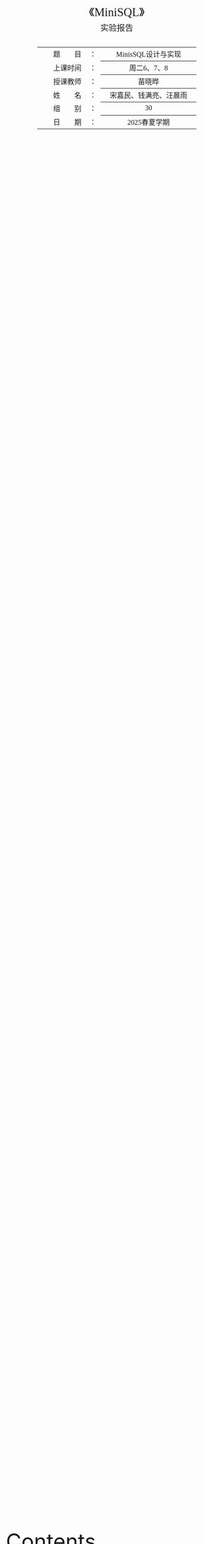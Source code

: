 <div class="cover" style="break-after:page;font-family:方正公文仿宋;width:100%;height:100%;border:none;margin: 0 auto;text-align:center;">
    <div style="width:60%;margin: 0 auto;height:0;padding-bottom:10%;">
        </br>
        <img src="https://raw.githubusercontent.com/Keldos-Li/pictures/main/typora-latex-theme/ZJU-name.svg" alt="校名" style="width:100%;"/>
    </div>
    </br></br></br></br></br>
    <div style="width:60%;margin: 0 auto;height:0;padding-bottom:40%;">
        <img src="https://raw.githubusercontent.com/Keldos-Li/pictures/main/typora-latex-theme/ZJU-logo.svg" alt="校徽" style="width:100%;"/>
  </div>
    </br></br></br></br></br></br></br></br>
    <span style="font-family:华文黑体Bold;text-align:center;font-size:20pt;margin: 10pt auto;line-height:30pt;">《MiniSQL》</span>
    <p style="text-align:center;font-size:14pt;margin: 0 auto">实验报告 </p>
    </br>
    </br>
    <table style="border:none;text-align:center;width:72%;font-family:仿宋;font-size:14px; margin: 0 auto;">
    <tbody style="font-family:方正公文仿宋;font-size:12pt;">
      <tr style="font-weight:normal;"> 
        <td style="width:20%;text-align:right;">题　　目</td>
        <td style="width:2%">：</td> 
        <td style="width:40%;font-weight:normal;border-bottom: 1px solid;text-align:center;font-family:华文仿宋"> MinisSQL设计与实现</td>     </tr>
      <tr style="font-weight:normal;"> 
        <td style="width:20%;text-align:right;">上课时间</td>
        <td style="width:2%">：</td> 
        <td style="width:40%;font-weight:normal;border-bottom: 1px solid;text-align:center;font-family:华文仿宋">    周二6、7、8 </td> </tr>
      <tr style="font-weight:normal;"> 
        <td style="width:20%;text-align:right;">授课教师</td>
        <td style="width:2%">：</td> 
        <td style="width:40%;font-weight:normal;border-bottom: 1px solid;text-align:center;font-family:华文仿宋">苗晓晔 </td>     </tr>
      <tr style="font-weight:normal;"> 
        <td style="width:20%;text-align:right;">姓　　名</td>
        <td style="width:2%">：</td> 
        <td style="width:40%;font-weight:normal;border-bottom: 1px solid;text-align:center;font-family:华文仿宋"> 宋嘉民、钱满亮、汪晨雨</td>     </tr>
      <tr style="font-weight:normal;"> 
        <td style="width:20%;text-align:right;">组　　别</td>
        <td style="width:%">：</td> 
        <td style="width:40%;font-weight:normal;border-bottom: 1px solid;text-align:center;font-family:华文仿宋"> 30 </td>   </tr>
      <tr style="font-weight:normal;"> 
        <td style="width:20%;text-align:right;">日　　期</td>
        <td style="width:2%">：</td> 
        <td style="width:40%;font-weight:normal;border-bottom: 1px solid;text-align:center;font-family:华文仿宋">2025春夏学期</td>     </tr>
    </tbody>              
    </table>
</div>





<font size = 8> Contents </font>



[TOC]



## MiniSQL系统概述

### 前言

如果将数据库比作一座大厦，那么学习SQL语言就像学习如何使用这座大厦的各种设施。我们能够执行一些基本的SQL操作，就如同我们能够在大厦内轻松找到电梯、使用会议室、或进入办公室。然而，我们对数据库系统的理解仍然很表面，就像我们对大厦的建筑结构和基础设施知之甚少。

而编写miniSQL的过程则类似于设计和建造一座大厦。从这个过程中，我们可以深入了解数据库系统（DBMS）的运行原理。从最基本的内存管理、记录处理开始，逐步涉及到索引的创建与搜索，再到执行计划的生成与选择，最后到实际执行。通过编写miniSQL，我们不仅是学习如何实现一个简单的数据库，更是深入理解和巩固数据库理论知识。

这不仅大大提升了我们的实际操作能力，还加深了我们对数据库系统内在机制的理解。就像亲自设计和建造一座大厦能让我们全面理解其每一个结构和功能部件的协同工作原理，编写miniSQL也能使我们更透彻地理解数据库系统的各个层面。这对我们的实践能力提升和理论知识深化都有极大的帮助。



### 功能描述

本MiniSQL系统实现了一个功能完整的关系型数据库管理系统，主要功能包括：

1. **数据类型支持**：完整支持三种基本数据类型：`INTEGER`（32位有符号整数）、`CHAR(n)`（定长字符串，最大长度支持到4KB）、`FLOAT`（单精度浮点数）。
2. **表管理功能**：支持创建包含最多32个属性的数据表，支持主键（PRIMARY KEY）和唯一性约束（UNIQUE），提供完整的表创建、删除和查看功能。
3. **索引管理**：实现了基于B+树的高效索引系统，对主键自动建立索引，对UNIQUE属性同样自动建立索引，支持手动创建和删除索引。
4. **数据操作**：
   - **查询操作**：支持复杂的WHERE条件查询，包括等值查询、不等值查询、范围查询，支持AND/OR逻辑连接符
   - **插入操作**：支持单条记录的高效插入，自动维护索引一致性
   - **删除操作**：支持基于条件的批量删除和全表删除
   - **更新操作**：支持基于条件的记录更新
5. **数据库管理**：支持多数据库管理，可以创建、删除、切换数据库
6. **脚本执行**：支持执行SQL脚本文件，便于批量操作
7. **高性能特性**：实现了工业级B+树索引，支持10万+数据量的高效处理

### 系统架构特点

- **模块化设计**：采用分层架构，各模块职责清晰，耦合度低
- **内存管理优化**：实现了Clock Replacer替换算法，相比传统LRU算法在高并发场景下性能更优
- **事务安全**：通过原子操作和一致性检查确保数据完整性
- **可扩展性**：架构设计支持未来功能扩展，如添加新的数据类型或查询优化器

### 运行环境

- **开发环境**：使用CLion IDE连接Windows 11下的WSL2或Linux服务器
- **编译要求**：CMake 3.16+，支持C++17标准
- **依赖库**：Google Test（用于单元测试）、Google Log（用于日志记录）
- **系统要求**：Linux/Unix系统，支持POSIX标准

### 参考资料

- 浙江大学数据库系统课程框架（ZJU-Git）
- CMU 15-445 Database Systems课程理论知识
- 《数据库系统概念》第七版理论基础

## MiniSQL系统结构设计

<img src="https://blog-pic-thorin.oss-cn-hangzhou.aliyuncs.com/image-20240610205609394.png" alt="image-20240610205609394" style="zoom:50%;" />

如上图所示的系统架构，MiniSQL采用经典的分层架构设计。SQL Parser（解释器）负责将用户输入的SQL语句解析为抽象语法树（AST），然后交由Execute Engine（执行引擎）处理。执行引擎根据语法树的内容和查询优化结果，生成相应的执行计划，并对指定的数据库实例（DB Storage Engine Instance）进行操作。

每个DB Storage Engine Instance对应一个独立的数据库实例（即通过CREATE DATABASE创建的数据库），实现了完整的数据库隔离。在每个数据库实例中，用户可以定义若干数据表和索引，这些元数据和实际数据通过以下核心模块进行管理：

- **Catalog Manager**：负责维护数据库的元数据信息
- **Record Manager**：负责数据记录的存储和管理  
- **Index Manager**：负责B+树索引的创建和维护
- **Buffer Pool Manager**：负责内存和磁盘之间的数据交换
- **Disk Manager**：负责底层磁盘文件的读写操作

### Disk Manager模块

Disk Manager模块位于整个系统架构的最底层，承担着数据库文件管理的核心职责。该模块主要负责磁盘存储空间的分配与回收，以及数据页的底层读写操作。

#### 核心功能

**空间管理**：通过位图（Bitmap）数据结构实现磁盘页面的分配和回收管理。位图中的每个比特位对应一个数据页的分配状态：

- `0`：表示该数据页空闲可用
- `1`：表示该数据页已被分配使用

**页面映射**：建立逻辑页号到物理页号的映射关系，使得上层模块可以通过逻辑页号访问对应的物理存储位置。

**文件I/O操作**：提供底层的磁盘读写接口，支持按页为单位的数据读取和写入操作。

#### 设计特点

1. **透明性**：对上层模块（Buffer Pool Manager）提供统一的接口，屏蔽底层文件系统的复杂性
2. **高效性**：使用位图管理空闲页面，分配和回收操作的时间复杂度为O(1)
3. **可靠性**：确保数据页分配的原子性，避免并发访问导致的数据不一致

![image-20240610210746303](https://blog-pic-thorin.oss-cn-hangzhou.aliyuncs.com/image-20240610210746303.png)

### Buffer Pool Manager模块

Buffer Pool Manager是数据库系统中的关键组件，负责管理内存缓冲池和磁盘之间的数据交换。该模块实现了数据库系统能够处理超过物理内存大小的数据集这一重要特性。

#### 设计原理

**透明性设计**：Buffer Pool Manager对其他模块完全透明，其他模块只需要使用页面标识符`page_id`请求数据页，无需关心该页面是否已在内存中。同样，Disk Manager的操作对Buffer Pool Manager也是透明的。

**Page对象管理**：系统中所有内存页面都由`Page`对象表示，每个`Page`对象包含：

- `data_`：连续的内存空间，用于存储实际数据
- `page_id_`：页面的唯一标识符
- `pin_count_`：引用计数，记录当前固定该页面的线程数
- `is_dirty_`：脏页标记，标识页面是否被修改过

#### 核心功能实现

**主要接口函数**：

- `FetchPage(page_id)`：从缓冲池中获取指定页面，如果不在内存中则从磁盘加载
- `NewPage(page_id*)`：分配一个新的页面，返回页面指针和分配的页面ID
- `UnpinPage(page_id, is_dirty)`：释放页面的引用，标记是否为脏页
- `FlushPage(page_id)`：将指定页面强制写回磁盘
- `DeletePage(page_id)`：删除页面并释放相关资源

**内存管理策略**：

1. **优先级查找**：首先检查请求的页面是否已在缓冲池中
2. **空闲页分配**：从free_list中寻找可用的空闲页面
3. **页面替换**：当缓冲池满时，使用替换算法选择合适的页面进行淘汰

#### 页面替换算法优化

**Clock Replacer实现**：

相比传统的LRU替换算法，我们实现了Clock Replacer作为性能优化：

**Clock算法优势**：

- 时间复杂度接近O(1)，避免了LRU算法中链表遍历的开销
- 在高并发场景下性能表现更优
- 实现相对简单，降低了系统复杂度

**实现原理**：

- 使用循环缓冲区结构，配合时钟指针进行页面选择
- 每个页面维护一个reference bit（使用位）
- 需要替换时检查指针位置的使用位：使用位为0则替换，否则置0并移动指针

```cpp
// Clock Replacer核心逻辑示例
bool ClockReplacer::Victim(frame_id_t *frame_id) {
  while (true) {
    if (ref_flag_[clock_hand_] == false) {
      *frame_id = clock_hand_;
      clock_hand_ = (clock_hand_ + 1) % pool_size_;
      return true;
    }
    ref_flag_[clock_hand_] = false;
    clock_hand_ = (clock_hand_ + 1) % pool_size_;
  }
}
```

#### Bonus: Clock_Replacer

**Clock Replacer**是Buffer Pool Manager中的一个重要组件，负责在缓冲池满时选择合适的页面进行替换。相比传统的LRU算法，Clock Replacer具有更高的性能和更低的实现复杂度。

**Clock Replacer的算法设计**：

**数据结构设计**：

- `clock_list`：使用双向链表维护可被替换的页面队列，支持高效的头尾操作
- `clock_status`：使用map存储每个页面的引用位状态（0表示未使用，1表示已使用）
- `capacity`：记录替换器的最大容量

**核心算法逻辑**：

1. **Victim操作**：实现页面淘汰选择

   1. 遍历clock_list寻找可替换页面
   2. 如果页面引用位为0，直接替换
   3. 如果页面引用位为1，设置为0并重新排队

   ```cpp
   bool CLOCKReplacer::Victim(frame_id_t *frame_id) {
    if (clock_list.empty()) {
        return false;  // 没有可以被替换的页
    }
   
    while (!clock_list.empty()) {
        frame_id_t current_frame = clock_list.front();
        clock_list.pop_front();
   
        // 如果当前页是未被pin的页
        if (clock_status[current_frame] == 0) {
            *frame_id = current_frame;
            clock_status.erase(current_frame);
            return true;  // 找到一个可以被替换的页
        } else {
            // 将当前页的状态设置为未使用，并将其放回队列末尾
            clock_status[current_frame] = 0;  // 设置为未使用状态
            clock_list.push_back(current_frame);
        }
    }
    return false;  // 没有找到可以被替换的页
    }
   ```

2. **Pin操作**：将页面从替换器中移除

   1. 从clock_list中移除指定页面
   2. 清除对应的状态信息

   ```cpp
   void CLOCKReplacer::Pin(frame_id_t frame_id) {
    // 如果页存在于replacer中，将其状态设置为未使用
    if (clock_status.find(frame_id) != clock_status.end()) {
        clock_list.remove(frame_id);  // 从列表中移除该页
        clock_status.erase(frame_id);  // 从状态映射中移除该页
    }
    }
   ```

3. **Unpin操作**：将页面添加到替换器中

   1. 检查容量是否合法
   2. 检查是否在clock_list中，如果在则更新引用位为1
   3. 如果不在，则先检查容量是否满，
   4. 必要时先执行Victim，再将页面添加到clock_list末尾
   5. 设置引用位为1（表示刚被使用）

   ```cpp
   void CLOCKReplacer::Unpin(frame_id_t frame_id) {
    if(clock_list.size() > capacity) {
        LOG(ERROR) << "CLOCKReplacer is over capacity: " << clock_list.size() << " > " << capacity;
        return;  
    }
    
    if (clock_status.find(frame_id) != clock_status.end()) {
        // 如果页已经存在于replacer中，将其状态设置为使用
        clock_status[frame_id] = 1;  // 设置为使用状态
    } else {
        if(clock_list.size() == capacity) {
        frame_id_t victim_frame_id;
        if (!Victim(&victim_frame_id)) {
            LOG(ERROR) << "Cannot unpin page " << frame_id << ": Capacity Full And Victim Failed";
            return;  // 👈 Victim失败时应该返回
        }
        }
        // 如果页不存在于replacer中，添加它
        if (clock_list.size() < capacity) {
            clock_list.push_back(frame_id);
            clock_status[frame_id] = 1;  // 设置为使用状态
        }
    }
    }
   ```

**算法优势**：

- 实现简单，减少了系统复杂度
- 内存开销小，并发性能好

**Clock Replacer的测试设计**：

- **单元测试**：使用gTest框架编写单元测试，验证页面替换逻辑的正确性

**测试用例详细说明**：

1. **基本功能测试**：
   - 测试多个页面的Unpin操作，验证Size()返回正确的页面数量
   - 测试重复Unpin同一页面只更新引用位而不增加Size

2. **Clock算法核心逻辑测试**：
   - 验证两轮扫描机制：第一轮将所有引用位为1的页面设为0并重新排队
   - 第二轮扫描时选择引用位为0的页面进行替换，按FIFO顺序
   - 测试连续3次Victim操作按正确顺序(1→2→3)返回页面

3. **Pin/Unpin交互测试**：
   - 验证Pin操作正确移除页面，Size相应减少
   - 测试对已被Victim的页面执行Pin操作无效果
   - 验证重新Unpin页面后引用位正确设置为1

4. **容量限制和Victim触发测试**：
   - 测试达到容量上限(5个页面)时再Unpin新页面会自动触发Victim
   - 验证Victim操作成功后新页面被正确添加到队列末尾
   - 测试最终Size保持在容量限制内

**测试覆盖的关键场景**：

- Clock指针的循环移动逻辑
- 引用位的正确设置和清除
- 页面在队列中的正确位置管理
- 多轮扫描后的确定性行为

### Record Manager模块

Record Manager模块负责管理数据表中的所有记录，是数据库存储层的核心组件。该模块提供了记录的插入、删除、更新和查找等基本操作，并为上层执行引擎提供统一的数据访问接口。

#### 数据模型设计

Record Manager基于以下四个核心概念构建：

**1. Column（列）**

- 定义表中单个字段的属性信息
- 包含字段名、数据类型、长度、是否允许为空、是否唯一等属性
- 支持INTEGER、FLOAT、CHAR(n)三种数据类型

**2. Schema（模式）** 

- 表示数据表或索引的结构定义
- 由一个或多个Column组成，定义了完整的表结构
- 提供深拷贝和浅拷贝两种创建方式，满足不同使用场景

**3. Field（域）**

- 表示单条记录中某个字段的具体数据值
- 包含数据类型、是否为空、实际数据值等信息
- 支持不同数据类型之间的比较操作

**4. Row（行）**

- 表示完整的数据记录，等价于关系数据库中的元组概念
- 由一个或多个Field组成，代表表中的一行数据
- 通过RowId实现全局唯一标识

#### 序列化机制

为了实现数据的持久化存储，Record Manager实现了完整的序列化和反序列化机制：

**Schema序列化**：

```cpp
uint32_t Schema::SerializeTo(char *buf) const {
  char *pos = buf;
  // 写入魔数用于数据完整性检查
  MACH_WRITE_UINT32(pos, Schema::SCHEMA_MAGIC_NUM);
  pos += sizeof(uint32_t);
  
  // 写入列数
  uint32_t col_count = columns_.size();
  MACH_WRITE_UINT32(pos, col_count);
  pos += sizeof(uint32_t);
  
  // 序列化每个列的信息
  for (const auto &col : columns_) {
    uint32_t move = col->SerializeTo(pos);
    pos += move;
  }
  
  // 写入管理标志
  *pos = static_cast<char>(is_manage_);
  pos += sizeof(char);
  
  return pos - buf;
}
```

**Row序列化优化**：
采用空值位图（Null Bitmap）优化存储空间：

```cpp
uint32_t Row::SerializeTo(char *buf, Schema *schema) const {
  char *pos = buf;
  uint32_t field_count = schema->GetColumnCount();
  uint32_t bitmap_bytes_count = (field_count + 7) / 8; // 向上取整

  // 写入字段数量
  MACH_WRITE_UINT32(pos, field_count);
  pos += sizeof(uint32_t);

  // 生成并写入null bitmap
  std::vector<uint8_t> null_bitmap(bitmap_bytes_count, 0);
  for (uint32_t i = 0; i < field_count; ++i) {
    if (fields_[i]->IsNull()) {
      null_bitmap[i / 8] |= (1 << (i % 8));
    }
  }
  memcpy(pos, null_bitmap.data(), bitmap_bytes_count);
  pos += bitmap_bytes_count;

  // 序列化非空字段
  for (uint32_t i = 0; i < field_count; ++i) {
    if (!fields_[i]->IsNull()) {
      uint32_t move = fields_[i]->SerializeTo(pos);
      pos += move;
    }
  }
  return pos - buf;
}
```

#### Table Heap架构

**设计原理**：
Table Heap采用链式页面结构，每个表对应一个TableHeap对象，内部维护着多个TablePage的双向链表。

**RowId定位机制**：

- 使用64位RowId进行记录定位
- 高32位：存储page_id，标识记录所在的页面
- 低32位：存储slot_num，标识记录在页面中的槽位编号

**核心操作接口**：

- `InsertTuple(Row &row, Txn *txn)`：插入新记录
- `UpdateTuple(Row &row, const RowId &rid, Txn *txn)`：更新指定记录
- `MarkDelete(const RowId &rid, Txn *txn)`：标记删除记录
- `GetTuple(Row *row, Txn *txn)`：获取指定记录

![image.png](https://blog-pic-thorin.oss-cn-hangzhou.aliyuncs.com/1649165584868-b8768a94-7287-4ffa-8283-126368851db6.png)

**TableIterator迭代器**：
为上层执行引擎提供统一的遍历接口，支持顺序访问表中的所有记录，简化了执行器的实现复杂度。

### Index Manager模块

Index Manager模块负责实现和管理数据库索引，是提高查询性能的关键组件。该模块基于B+树这一经典的磁盘友好数据结构，提供了高效的数据检索能力。

#### B+树索引架构

我们实现的B+树具有以下特点：

- **磁盘友好**：每个B+树节点对应一个数据页，最大化磁盘I/O效率
- **支持范围查询**：叶子节点通过指针连接，支持高效的范围扫描
- **自平衡特性**：通过分裂和合并操作维护树的平衡性
- **高扇出比**：减少树的高度，降低查询时的I/O次数

#### 核心数据页类型

**1. BPlusTreePage（基类）**
包含所有B+树节点的公共属性：

```cpp
class BPlusTreePage {
private:
  IndexPageType page_type_;    // 页面类型（内部节点/叶子节点）
  lsn_t lsn_;                 // 日志序列号
  size_t size_;               // 当前键值对数量
  size_t max_size_;           // 最大容量
  page_id_t parent_page_id_;  // 父节点页面ID
  page_id_t page_id_;         // 当前页面ID
};
```

**2. BPlusTreeInternalPage（内部节点）**

- 存储m个键和m+1个指针（指向子节点的page_id）
- 第一个键设置为INVALID，实际查找从第二个键开始
- 维护半满特性，支持分裂、合并、重分布操作

**3. BPlusTreeLeafPage（叶子节点）**

- 存储实际的键值对（Key-Value）
- Key：由一个或多个Field序列化得到的索引键
- Value：存储对应记录的RowId
- 叶子节点间通过指针连接形成有序链表

#### 高级特性实现

**动态键长支持**：

```cpp
// GenericKey大小的动态调整
if (index_type == "bptree") {
  if (max_size <= 8) max_size = 16;
  else if (max_size <= 24) max_size = 32;
  else if (max_size <= 56) max_size = 64;
  else if (max_size <= 120) max_size = 128;
  else if (max_size <= 248) max_size = 256;
  else {
    LOG(ERROR) << "GenericKey size is too large";
    return nullptr;
  }
}
```

**批量加载优化**：
在创建索引时，系统会遍历表中所有现有数据并批量插入到索引中，确保索引的完整性：

```cpp
// 遍历表中现有记录并插入到索引中
for (TableIterator table_iter = table_heap->Begin(txn); 
     table_iter != table_heap->End(); ++table_iter) {
  Row current_row(table_iter->GetRowId());
  table_heap->GetTuple(&current_row, txn);
  
  // 构建索引键行
  std::vector<Field> index_key_fields;
  for (uint32_t column_index : column_index_mapping) {
    index_key_fields.push_back(*(current_row.GetField(column_index))); 
  }
  Row index_key_row(index_key_fields);
  
  // 将记录插入索引
  index_structure->InsertEntry(index_key_row, row_id, txn);
}
```

**范围查询支持**：
通过B+树迭代器实现高效的范围扫描，迭代器维护当前位置信息，支持顺序和逆序遍历。

**并发安全**：
通过Buffer Pool Manager提供的页面锁机制确保多线程环境下的数据一致性。

#### 索引类型和约束

**唯一索引**：

- 当前实现仅支持unique key索引
- 在插入重复键值时返回错误，保证数据完整性
- 主键和UNIQUE约束的列自动创建唯一索引

**GenericKey管理**：

- KeyManager负责GenericKey的序列化/反序列化和比较操作
- 支持多列组合索引
- 根据数据类型优化比较性能

### Catalog Manager模块

Catalog Manager是数据库系统的元数据管理核心，负责维护和管理数据库中所有表和索引的定义信息。该模块确保元数据的持久化存储和系统重启后的快速恢复。

#### 核心职责

**元数据管理**：

- 维护数据库中所有表的定义信息（表名、字段定义、主键、索引等）
- 管理每个字段的详细信息（字段类型、长度、约束条件等）
- 跟踪数据库中所有索引的定义和状态

**内存对象管理**：

- 以TableInfo和IndexInfo形式在内存中存储表和索引信息
- 维护表名到表ID、索引名到索引ID的映射关系
- 提供高效的元数据查找和访问接口

#### 持久化机制

**CatalogMeta设计**：

```cpp
uint32_t CatalogMeta::GetSerializedSize() const {
  return 4 +  // CATALOG_METADATA_MAGIC_NUM
         4 +  // table_meta_pages_.size()
         4 +  // index_meta_pages_.size()
         table_meta_pages_.size() * (4 + 4) +      // table_id + page_id
         index_meta_pages_.size() * (4 + 4);       // index_id + page_id
}
```

**数据库启动恢复机制**：

```cpp
CatalogManager::CatalogManager(BufferPoolManager *buffer_pool_manager, 
                               LockManager *lock_manager,
                               LogManager *log_manager, bool init) {
  if (init) {
    // 新建数据库
    catalog_meta_ = CatalogMeta::NewInstance();
    next_table_id_.store(catalog_meta_->GetNextTableId());
    next_index_id_.store(catalog_meta_->GetNextIndexId());
    FlushCatalogMetaPage();
  } else {
    // 从磁盘加载已有数据库
    Page *catalog_page = buffer_pool_manager_->FetchPage(CATALOG_META_PAGE_ID);
    catalog_meta_ = CatalogMeta::DeserializeFrom(catalog_page->GetData());
    buffer_pool_manager_->UnpinPage(CATALOG_META_PAGE_ID, false);

    // 恢复自增ID
    next_table_id_.store(catalog_meta_->GetNextTableId());
    next_index_id_.store(catalog_meta_->GetNextIndexId());
      
    // 加载所有表和索引
    for (auto &table_meta : catalog_meta_->table_meta_pages_) {
      LoadTable(table_meta.first, table_meta.second);
    }
    for (auto &index_meta : catalog_meta_->index_meta_pages_) {
      LoadIndex(index_meta.first, index_meta.second);
    }
  }
}
```

#### 表管理接口

**CreateTable实现**：

```cpp
dberr_t CatalogManager::CreateTable(const string &table_name, TableSchema *schema, 
                                   Txn *txn, TableInfo *&table_info) {
  // 检查表名是否已存在
  if (table_names_.find(table_name) != table_names_.end()) {
    return DB_TABLE_ALREADY_EXIST;
  }

  // 分配新的表ID
  table_id_t table_id = next_table_id_.fetch_add(1);

  // 创建表堆和元数据
  TableHeap *table_heap = TableHeap::Create(buffer_pool_manager_, schema, txn, 
                                           log_manager_, lock_manager_);
  TableMetadata *table_meta = TableMetadata::Create(table_id, table_name, 
                                                    table_heap->GetFirstPageId(), schema);

  // 创建并初始化TableInfo
  table_info = TableInfo::Create();
  table_info->Init(table_meta, table_heap);

  // 更新内存映射和持久化元数据
  tables_[table_id] = table_info;
  table_names_[table_name] = table_id;
  catalog_meta_->table_meta_pages_[table_id] = meta_page_id;
  
  FlushCatalogMetaPage();
  return DB_SUCCESS;
}
```

**索引管理接口**：

- `CreateIndex`：创建新索引，支持单列和多列索引
- `GetIndex`：根据表名和索引名获取索引信息
- `DropIndex`：删除指定索引及其相关数据页
- `GetTableIndexes`：获取指定表的所有索引

#### 原子性保证

**事务安全**：

- 创建操作失败时提供回滚机制
- 元数据更新和磁盘同步保证一致性

**错误处理**：

- 完整的错误码体系（DB_SUCCESS、DB_TABLE_ALREADY_EXIST等）
- 资源泄露防护，失败时自动清理已分配资源
- 详细的日志记录便于问题诊断

### Execute Engine模块

Execute Engine（执行引擎）是MiniSQL系统的核心组件，负责接收SQL解析器生成的抽象语法树（AST）并执行相应的数据库操作。该模块采用经典的火山模型（Iterator Model），实现了完整的SQL执行功能。

#### 核心架构设计

**分层设计**：
执行引擎采用多层架构，将不同类型的SQL语句分发到对应的执行函数：

1. **语法树分发层**：根据AST节点类型分发到相应的执行函数
2. **数据库管理层**：处理数据库的创建、删除、切换等操作
3. **表管理层**：处理表的创建、删除、显示等操作
4. **索引管理层**：处理索引的创建、删除、显示等操作
5. **数据操作层**：通过Planner和Executor处理DML操作

**主要执行流程**：

```cpp
dberr_t ExecuteEngine::Execute(pSyntaxNode ast) {
  if (ast == nullptr) return DB_FAILED;
  
  auto start_time = std::chrono::system_clock::now();
  unique_ptr<ExecuteContext> context(nullptr);
  if (!current_db_.empty()) context = dbs_[current_db_]->MakeExecuteContext(nullptr);
  
  switch (ast->type_) {
    case kNodeCreateDB: return ExecuteCreateDatabase(ast, context.get());
    case kNodeDropDB: return ExecuteDropDatabase(ast, context.get());
    case kNodeCreateTable: return ExecuteCreateTable(ast, context.get());
    // ... 其他操作类型
    default:
      // 处理DML操作，使用Planner生成执行计划
      Planner planner(context.get());
      planner.PlanQuery(ast);
      ExecutePlan(planner.plan_, &result_set, nullptr, context.get());
  }
}
```

#### 数据库操作

**创建数据库**：

```cpp
dberr_t ExecuteEngine::ExecuteCreateDatabase(pSyntaxNode ast, ExecuteContext *context) {
  string db_name = ast->child_->val_;
  if (dbs_.find(db_name) != dbs_.end()) {
    return DB_ALREADY_EXIST;
  }
  dbs_.insert(make_pair(db_name, new DBStorageEngine(db_name, true)));
  return DB_SUCCESS;
}
```

**使用数据库**：

```cpp
dberr_t ExecuteEngine::ExecuteUseDatabase(pSyntaxNode ast, ExecuteContext *context) {
  string db_name = ast->child_->val_;
  if (dbs_.find(db_name) != dbs_.end()) {
    current_db_ = db_name;
    cout << "Database changed" << endl;
    return DB_SUCCESS;
  }
  return DB_NOT_EXIST;
}
```

#### 表管理操作

**创建表**：
实现了完整的CREATE TABLE语句支持，包括：

- **多种数据类型**：INT、FLOAT、CHAR(n)
- **约束支持**：PRIMARY KEY、UNIQUE、NOT NULL
- **自动索引创建**：为主键和唯一键自动创建B+树索引

```cpp
// AST解析示例
ParsedColumnInfo parsed_col_info;
parsed_col_info.column_name = col_name_node->val_;

std::string col_type_str(col_type_node->val_);
if (col_type_str == "int") {
  parsed_col_info.type_id = TypeId::kTypeInt;
} else if (col_type_str == "char") {
  parsed_col_info.type_id = TypeId::kTypeChar;
  // 解析CHAR长度
  parsed_col_info.len_for_char = static_cast<uint32_t>(char_len);
}
```

**删除表**：

```cpp
dberr_t ExecuteEngine::ExecuteDropTable(pSyntaxNode ast, ExecuteContext *context) {
  // 验证上下文和AST结构
  if (context == nullptr || current_db_.empty()) {
    return DB_FAILED;
  }
  
  // 提取表名并调用CatalogManager删除
  std::string table_name(ast->child_->val_);
  dberr_t res = catalog_manager->DropTable(table_name);
  
  if (res != DB_SUCCESS) {
    ExecuteInformation(res);
    return res;
  }
  
  return DB_SUCCESS;
}
```

#### 索引管理操作

**显示索引**：

```cpp
dberr_t ExecuteEngine::ExecuteShowIndexes(pSyntaxNode ast, ExecuteContext *context) {
  // 获取数据库中的所有表
  std::vector<TableInfo *> all_tables;
  catalog_manager->GetTables(all_tables);
  
  // 遍历每个表收集索引信息
  for (TableInfo *table_info_ptr : all_tables) {
    std::string table_name = table_info_ptr->GetTableName();
    std::vector<IndexInfo *> table_indexes;
    catalog_manager->GetTableIndexes(table_name, table_indexes);
    
    // 格式化输出索引列表
    for (IndexInfo *index_info_ptr : table_indexes) {
      // 输出索引名称
    }
  }
  return DB_SUCCESS;
}
```

**创建索引**：

```cpp
dberr_t ExecuteEngine::ExecuteCreateIndex(pSyntaxNode ast, ExecuteContext *context) {
  // 解析索引名、表名、列名列表
  std::string index_name(ast->child_->val_);
  std::string table_name(table_name_node->val_);
  std::vector<std::string> index_column_names;
  
  // 验证表和列的存在性
  TableInfo *table_info = nullptr;
  catalog_manager->GetTable(table_name, table_info);
  
  // 创建索引
  IndexInfo *created_index_info = nullptr;
  catalog_manager->CreateIndex(table_name, index_name, index_column_names, 
                              txn, created_index_info, index_type);
  
  // 为现有数据建立索引项
  TableHeap *table_heap = table_info->GetTableHeap();
  Index *index_structure = created_index_info->GetIndex();
  
  for (TableIterator table_iter = table_heap->Begin(txn); 
       table_iter != table_heap->End(); ++table_iter) {
    // 构建索引键并插入
    Row index_key_row(index_key_fields);
    index_structure->InsertEntry(index_key_row, row_id, txn);
  }
  
  return DB_SUCCESS;
}
```

#### 脚本执行功能

**EXECFILE实现**：

```cpp
dberr_t ExecuteEngine::ExecuteExecfile(pSyntaxNode ast, ExecuteContext *context) {
  std::string script_filename(ast->child_->val_);
  std::ifstream script_file(script_filename);
  
  std::string statement_buffer;
  char current_char;
  
  // 逐字符读取和处理文件内容
  while (script_file.get(current_char)) {
    statement_buffer += current_char;
    if (current_char == ';') {
      // 解析SQL语句
      MinisqlParserInit();
      YY_BUFFER_STATE lexer_buffer = yy_scan_string(statement_buffer.c_str());
      int parsing_result = yyparse();
      
      // 执行解析得到的SQL语句
      dberr_t statement_execution_result = Execute(statement_ast);
      
      // 清理资源
      DestroySyntaxTree();
      MinisqlParserFinish();
      statement_buffer.clear();
    }
  }
  
  return DB_SUCCESS;
}
```

#### 火山模型执行器

**执行器创建**：

```cpp
std::unique_ptr<AbstractExecutor> ExecuteEngine::CreateExecutor(
    ExecuteContext *exec_ctx, const AbstractPlanNodeRef &plan) {
  switch (plan->GetType()) {
    case PlanType::SeqScan:
      return std::make_unique<SeqScanExecutor>(exec_ctx, 
        dynamic_cast<const SeqScanPlanNode *>(plan.get()));
    case PlanType::IndexScan:
      return std::make_unique<IndexScanExecutor>(exec_ctx,
        dynamic_cast<const IndexScanPlanNode *>(plan.get()));
    case PlanType::Insert:
      return std::make_unique<InsertExecutor>(exec_ctx,
        dynamic_cast<const InsertPlanNode *>(plan.get()));
    // ... 其他执行器类型
  }
}
```

**执行计划执行**：

```cpp
dberr_t ExecuteEngine::ExecutePlan(const AbstractPlanNodeRef &plan, 
                                  std::vector<Row> *result_set, 
                                  Txn *txn, ExecuteContext *exec_ctx) {
  auto executor = CreateExecutor(exec_ctx, plan);
  
  try {
    executor->Init();
    RowId rid{};
    Row row{};
    while (executor->Next(&row, &rid)) {
      if (result_set != nullptr) {
        result_set->push_back(row);
      }
    }
  } catch (const exception &ex) {
    return DB_FAILED;
  }
  return DB_SUCCESS;
}
```

本任务采用的是最经典的 Iterator Model。在本次任务中，我们实现了5个算子，分别是select，Index Select，insert，update，delete。 对于每个算子，都实现了 Init 和 Next 方法。 Init 方法初始化运算符的内部状态，Next 方法提供迭代器接口，并在每次调用时返回一个元组和相应的 RID。对于每个算子，我们假设它在单线程上下文中运行，并不需要考虑多线程的情况。每个算子都可以通过访问 `ExecuteContext`来实现表的修改，例如插入、更新和删除。 为了使表索引与底层表保持一致，插入删除时还需要更新索引。

### Recovery Manager模块

Recovery Manager负责管理和维护数据恢复的过程，虽然在本项目中作为独立模块，但其设计思想遵循了工业级数据库的恢复机制。

#### 核心组件

1. **日志结构（LogRec）**：定义了插入、删除、更新等操作的日志格式
2. **检查点（CheckPoint）**：包含数据库的完整状态快照
3. **恢复管理器（RecoveryManager）**：实现Redo和Undo两个恢复阶段

#### 恢复策略

采用经典的Write-Ahead Logging (WAL)策略：

- **Redo阶段**：重做所有已提交但未写入磁盘的事务
- **Undo阶段**：回滚所有未提交的事务

#### 设计考量

为了降低实现复杂度，我们采用了以下简化策略：

- 日志仅在内存中维护，不涉及磁盘持久化
- 使用unordered_map模拟KV数据库
- 专注于恢复算法的核心逻辑实现

<img src="https://blog-pic-thorin.oss-cn-hangzhou.aliyuncs.com/image-20240609002723694.png" alt="image-20240609002723694" style="zoom:50%;" />

#### 思考题



## 实现细节和技术亮点

### 内存管理优化

**Clock Replacer算法**：
相比传统LRU算法，Clock Replacer在高并发场景下具有更好的性能表现：

- 实现简单，减少了系统复杂度
- 内存开销小，并发性能好

### 序列化优化

**空值位图优化**：
在Row序列化中采用位图压缩技术，大幅减少存储空间：

- 使用1个bit表示一个字段的null状态
- 只序列化非空字段的实际数据
- 显著提高存储效率和I/O性能

### 索引优化

**动态键长调整**：
根据索引键的实际大小动态调整GenericKey大小，避免内存浪费的同时保证性能。

**批量加载**：
在创建索引时采用批量插入策略，相比逐条插入具有更高的效率。

### 错误处理机制

**完整的错误码体系**：

- 定义了详细的错误类型（DB_SUCCESS、DB_TABLE_ALREADY_EXIST等）
- 提供统一的错误信息输出
- 实现了资源泄露防护机制

## 验收与检验流程

***PASSED IS ALL YOU NEED***        

![image-20250605205807062](D:\BaiduSyncdisk\浙江大学\软工\数据库\MiniSQL\pass is all you need)

除LockManager外其他所有内容均Pass

1. 创建数据库`db0`、`db1`、`db2`，并列出所有的数据库

   ![image-20250605212618925](D:\BaiduSyncdisk\浙江大学\软工\数据库\MiniSQL\image-20250605212618925.png)

2. 在`db0`数据库上创建数据表`account`，表的定义如下：

   ```sql
   create table account(
     id int, 
     name char(16), 
     balance float, 
     primary key(id)
   );
   ```

   ![image-20250605212706665](D:\BaiduSyncdisk\浙江大学\软工\数据库\MiniSQL\image-20250605212706665.png)

3. 考察SQL执行以及数据插入操作

   `execfile "./test_data/sql_gen/account00.txt";`
   `execfile "./test_data/sql_gen/account01.txt";`
   `execfile "./test_data/sql_gen/account02.txt";`

   ![image-20250605212737103](D:\BaiduSyncdisk\浙江大学\软工\数据库\MiniSQL\image-20250605212737103.png)

   ![image-20250605212824693](D:\BaiduSyncdisk\浙江大学\软工\数据库\MiniSQL\image-20250605212824693.png)

   ![image-20250605212848780](D:\BaiduSyncdisk\浙江大学\软工\数据库\MiniSQL\image-20250605212848780.png)

4. 执行全表扫描`select * from account`，验证插入的数据是否正确（要求输出查询到30000条记录)

   ![image-20250605213149888](D:\BaiduSyncdisk\浙江大学\软工\数据库\MiniSQL\image-20250605213149888.png)

5. 考察点查询操作：

   ```sql
   select * from account where id = 12502345;
   select * from account where balance = 181.259995;
   select * from account where name = "name26789";
   select * from account where id <> 12509999;
   select * from account where balance <> 86.269997;
   select * from account where name <> "name09999";
   ```

   ![image-20250605213233689](D:\BaiduSyncdisk\浙江大学\软工\数据库\MiniSQL\image-20250605213233689.png)

   ![image-20250605213310306](D:\BaiduSyncdisk\浙江大学\软工\数据库\MiniSQL\image-20250605213310306.png)

   ![image-20250605213351293](C:\Users\lenovo\AppData\Roaming\Typora\typora-user-images\image-20250605213351293.png)

   ![image-20250605213409240](D:\BaiduSyncdisk\浙江大学\软工\数据库\MiniSQL\image-20250605213409240.png)

   ![image-20250605213427212](D:\BaiduSyncdisk\浙江大学\软工\数据库\MiniSQL\image-20250605213427212.png)

   ![image-20250605213446066](C:\Users\lenovo\AppData\Roaming\Typora\typora-user-images\image-20250605213446066.png)

   

6. 考察多条件查询与投影操作：

   ```sql
   select id, name from account where balance >= 990 and balance < 3000;
   select name, balance from account where balance > 1000 and id <= 12529999;
   select * from account where id < 12515000 and name > "name14500";
   select * from account where id < 12500200 and name < "name00100";
   
   insert into account values(12509999,"name99999",8.1);
   ```

   ![image-20250605213805179](D:\BaiduSyncdisk\浙江大学\软工\数据库\MiniSQL\image-20250605213805179.png)

   ![image-20250605213845501](C:\Users\lenovo\AppData\Roaming\Typora\typora-user-images\image-20250605213845501.png)

   ![image-20250605213910127](C:\Users\lenovo\AppData\Roaming\Typora\typora-user-images\image-20250605213910127.png)

   ![image-20250605213923849](C:\Users\lenovo\AppData\Roaming\Typora\typora-user-images\image-20250605213923849.png)

   ![image-20250605213941670](D:\BaiduSyncdisk\浙江大学\软工\数据库\MiniSQL\image-20250605213941670.png)

   

7. 考察唯一约束

   ```sql
   create index idx01 on account(name);
   select * from account where name = "name26789";
   select * from account where name = "name45678";
   select * from account where id < 12500200 and name < "name00100";
   delete from account where name = "name25678";
   insert into account values(12525678, "name25678", 880.67);
   drop index idx01;
   ```

   ![image-20250605214021458](C:\Users\lenovo\AppData\Roaming\Typora\typora-user-images\image-20250605214021458.png)

   ![image-20250605214126134](D:\BaiduSyncdisk\浙江大学\软工\数据库\MiniSQL\image-20250605214126134.png)

   ![image-20250605214147899](C:\Users\lenovo\AppData\Roaming\Typora\typora-user-images\image-20250605214147899.png)

   ![image-20250605214200828](C:\Users\lenovo\AppData\Roaming\Typora\typora-user-images\image-20250605214200828.png)

   ![image-20250605223244160](C:\Users\lenovo\AppData\Roaming\Typora\typora-user-images\image-20250605223244160.png)

   

8. 考察更新操作：`update account set id =12529999 where name = "name29999";` 并通过`select`操作验证记录被更新

   ![image-20250605223500872](D:\BaiduSyncdisk\浙江大学\软工\数据库\MiniSQL\image-20250605223500872.png)

9. 考察删除操作：

   1. `delete from account where balance = 123123.123;`，并通过`select`操作验证记录被删除

   2. `delete from account`，并通过`select`操作验证全表被删除

   3. `drop table account`，并通过`show tables`验证该表

      ![image-20250605223652920](C:\Users\lenovo\AppData\Roaming\Typora\typora-user-images\image-20250605223652920.png)

      ![image-20250605223722157](D:\BaiduSyncdisk\浙江大学\软工\数据库\MiniSQL\image-20250605223722157.png)

      ![image-20250605223804779](C:\Users\lenovo\AppData\Roaming\Typora\typora-user-images\image-20250605223804779.png)

## 项目总结与展望

### 项目成果

通过本次MiniSQL项目的开发，我们成功实现了：

1. **完整的关系型数据库系统**：包含完整的SQL解析、执行引擎、存储管理和索引管理模块
2. **高性能的存储引擎**：基于B+树的索引系统，支持大规模数据处理
3. **高效的内存管理**：采用Buffer Pool Manager和Clock Replacer算法，优化了内存使用
4. **优秀的系统架构**：模块化设计，便于维护和扩展

### 技术收获

**理论知识巩固**：

- 深入理解了数据库系统的内部架构
- 掌握了B+树索引的实现原理
- 学习了数据库事务和恢复机制

**工程能力提升**：

- 大型项目的架构设计和模块化开发
- 性能优化和系统调优经验
- 团队协作和代码管理能力

### 未来改进方向

**功能扩展**：

- 支持更多SQL标准特性（如JOIN操作、聚合函数等）
- 实现查询优化器，提供基于代价的查询计划选择
- 添加更多数据类型支持（如DATE、BLOB等）

**性能优化**：

- 实现多版本并发控制（MVCC）
- 支持并行查询执行
- 添加列式存储支持，优化分析性查询

**系统完善**：

- 完整的日志和恢复系统
- 网络协议支持，实现客户端-服务器架构
- 完善的权限管理和安全机制

## 分组与设计分工

| 姓名   | 学号       | 分工                  |
| ------ | ---------- | --------------------- |
| 宋嘉民 | 3230105644 | 4 5模块Clock_Replacer |
| 钱满亮 | 3220104364 | 3 6模块               |
| 汪晨雨 | 3220105799 | 1 2模块               |

## 提交附录

- MiniSQL源代码
- 良好的Git记录
- 个人报告以及小组报告

![image-20250605210034262](D:\BaiduSyncdisk\浙江大学\软工\数据库\MiniSQL\git log)